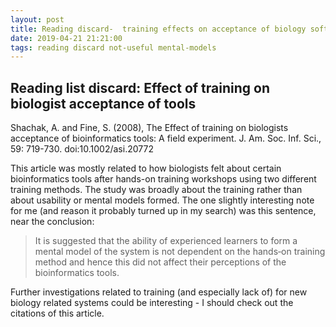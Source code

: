 ```yaml
---
layout: post
title: Reading discard-  training effects on acceptance of biology software.
date: 2019-04-21 21:21:00
tags: reading discard not-useful mental-models
---
```


## Reading list discard: Effect of training on biologist acceptance of tools

Shachak, A. and Fine, S. (2008), The Effect of training on biologists acceptance of bioinformatics tools: A field experiment. J. Am. Soc. Inf. Sci., 59: 719-730. doi:10.1002/asi.20772

This article was mostly related to how biologists felt about certain bioinformatics tools after hands-on training workshops using two different training methods. The study was broadly about the training rather than about usability or mental models formed. The one slightly interesting note for me (and reason it probably turned up in my search) was this sentence, near the conclusion:

> It is suggested that the ability of experienced learners to form a mental model of the system is not dependent on the hands‐on training method and hence this did not affect their perceptions of the bioinformatics tools.

Further investigations related to training (and especially lack of) for new biology related systems could be interesting - I should check out the citations of this article.
